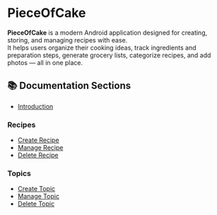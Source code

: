 # PieceOfCake

**PieceOfCake** is a modern Android application designed for creating, storing, and managing recipes with ease.  
It helps users organize their cooking ideas, track ingredients and preparation steps, generate grocery lists, categorize recipes, and add photos — all in one place.

## 📚 Documentation Sections

- [Introduction](intro.md)  
### Recipes
- [Create Recipe](recipe_add.md)  
- [Manage Recipe](recipe_manage.md)  
- [Delete Recipe](recipe_delete.md)
### Topics
- [Create Topic](topics_add.md)  
- [Manage Topic](topics_manage.md)  
- [Delete Topic](topics_delete.md)

